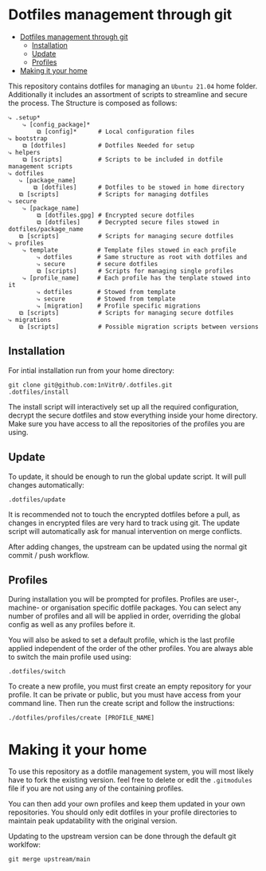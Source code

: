 # Dotfiles management through git

- [Dotfiles management through git](#dotfiles-management-through-git)
  - [Installation](#installation)
  - [Update](#update)
  - [Profiles](#profiles)
- [Making it your home](#making-it-your-home)

This repository contains dotfiles for managing an `Ubuntu 21.04` home folder. Additionally it includes an assortment of scripts to streamline and secure the process. The Structure is composed as follows:

```
⤷ .setup*
    ⤷ [config_package]*
        ⧉ [config]*      # Local configuration files
⤷ bootstrap
    ⧉ [dotfiles]         # Dotfiles Needed for setup
⤷ helpers
    ⧉ [scripts]          # Scripts to be included in dotfile management scripts
⤷ dotfiles
   ⤷ [package_name]
       ⧉ [dotfiles]      # Dotfiles to be stowed in home directory
   ⧉ [scripts]           # Scripts for managing dotfiles 
⤷ secure
    ⤷ [package_name]
        ⧉ [dotfiles.gpg] # Encrypted secure dotfiles
        ⧉ [dotfiles]     # Decrypted secure files stowed in dotfiles/package_name
   ⧉ [scripts]           # Scripts for managing secure dotfiles 
⤷ profiles
    ⤷ template           # Template files stowed in each profile
        ⤷ dotfiles       # Same structure as root with dotfiles and
        ⤷ secure         # secure dotfiles
        ⧉ [scripts]      # Scripts for managing single profiles 
    ⤷ [profile_name]     # Each profile has the tenplate stowed into it
        ⤷ dotfiles       # Stowed from template
        ⤷ secure         # Stowed from template
        ⤷ [migration]    # Profile specific migrations
   ⧉ [scripts]           # Scripts for managing secure dotfiles 
⤷ migrations
   ⧉ [scripts]           # Possible migration scripts between versions
```

## Installation

For intial installation run from your home directory:

```
git clone git@github.com:1nVitr0/.dotfiles.git
.dotfiles/install
```

The install script will interactively set up all the required configuration, decrypt the secure dotfiles and stow everything inside your home directory. Make sure you have access to all the repositories of the profiles you are using.

## Update

To update, it should be enough to run the global update script. It will pull changes automatically:

```
.dotfiles/update
```

It is recommended not to touch the encrypted dotfiles before a pull, as changes in encrypted files are very hard to track using git. The update script will automatically ask for manual intervention on merge conflicts.

After adding changes, the upstream can be updated using the normal git commit / push workflow.

## Profiles

During installation you will be prompted for profiles. Profiles are user-, machine- or organisation specific dotfile packages. You can select any number of profiles and all will be applied in order, overriding the global config as well as any profiles before it.

You will also be asked to set a default profile, which is the last profile applied independent of the order of the other profiles. You are always able to switch the main profile used using:

```
.dotfiles/switch
```

To create a new profile, you must first create an empty repository for your profile. It can be private or public, but you must have access from your command line. Then run the create script and follow the instructions:

```
./dotfiles/profiles/create [PROFILE_NAME]
```

# Making it your home

To use this repository as a dotfile management system, you will most likely have to fork the existing version. feel free to delete or edit the `.gitmodules` file if you are not using any of the containing profiles.

You can then add your own profiles and keep them updated in your own repositories. You should only edit dotfiles in your profile directories to maintain peak updatability with the original version.

Updating to the upstream version can be done through the default git worklfow:

```
git merge upstream/main
```